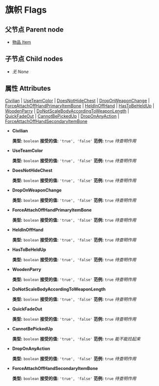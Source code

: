 # 旗帜 Flags

## 父节点 Parent node

* [物品 Item](./)

## 子节点 Child nodes

* _无 None_

## 属性 Attributes

[Civilian](flags.md#civilian) \| [UseTeamColor](flags.md#useteamcolor) \| [DoesNotHideChest](flags.md#doesnothidechest) \| [DropOnWeaponChange](flags.md#droponweaponchange) \| [ForceAttachOffHandPrimaryItemBone](flags.md#forceattachoffhandprimaryitembone) \| [HeldInOffHand](flags.md#heldinoffhand) \| [HasToBeHeldUp](flags.md#hastobeheldup) \| [WoodenParry](flags.md#woodenparry) \| [DoNotScaleBodyAccordingToWeaponLength](flags.md#donotscalebodyaccordingtoweaponlength) \| [QuickFadeOut](flags.md#quickfadeout) \| [CannotBePickedUp](flags.md#cannotbepickedup) \| [DropOnAnyAction](flags.md#droponanyaction) \| [ForceAttachOffHandSecondaryItemBone](flags.md#forceattachoffhandsecondaryitembone)

* **Civilian**

  **类型:** `boolean` **接受的值:** `'true', 'false'` **范例:** `true` _待查明作用_

* **UseTeamColor**

  **类型:** `boolean` **接受的值:** `'true', 'false'` **范例:** `true` _待查明作用_

* **DoesNotHideChest**

  **类型:** `boolean` **接受的值:** `'true', 'false'` **范例:** `true` _待查明作用_

* **DropOnWeaponChange**

  **类型:** `boolean` **接受的值:** `'true', 'false'` **范例:** `true` _待查明作用_

* **ForceAttachOffHandPrimaryItemBone**

  **类型:** `boolean` **接受的值:** `'true', 'false'` **范例:** `true` _待查明作用_

* **HeldInOffHand**

  **类型:** `boolean` **接受的值:** `'true', 'false'` **范例:** `true` _待查明作用_

* **HasToBeHeldUp**

  **类型:** `boolean` **接受的值:** `'true', 'false'` **范例:** `true` _待查明作用_

* **WoodenParry**

  **类型:** `boolean` **接受的值:** `'true', 'false'` **范例:** `true` _待查明作用_

* **DoNotScaleBodyAccordingToWeaponLength**

  **类型:** `boolean` **接受的值:** `'true', 'false'` **范例:** `true` _待查明作用_

* **QuickFadeOut**

  **类型:** `boolean` **接受的值:** `'true', 'false'` **范例:** `true` _待查明作用_

* **CannotBePickedUp**

  **类型:** `boolean` **接受的值:** `'true', 'false'` **范例:** `true` _能不能捡起来_

* **DropOnAnyAction**

  **类型:** `boolean` **接受的值:** `'true', 'false'` **范例:** `true` _待查明作用_

* **ForceAttachOffHandSecondaryItemBone**

  **类型:** `boolean` **接受的值:** `'true', 'false'` **范例:** `true` _待查明作用_

